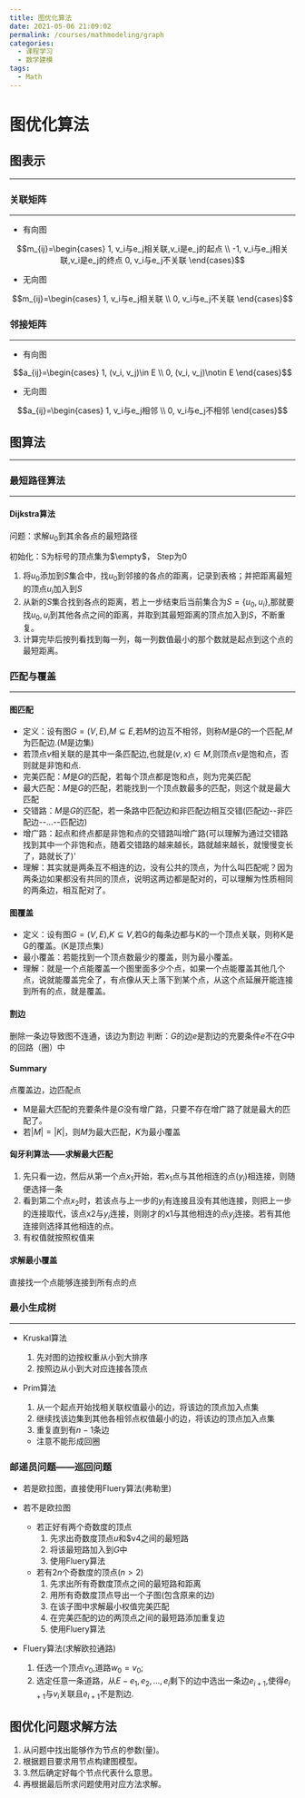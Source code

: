```yaml
---
title: 图优化算法
date: 2021-05-06 21:09:02
permalink: /courses/mathmodeling/graph
categories:
  - 课程学习
  - 数学建模
tags: 
  - Math
---
```

# 图优化算法

## 图表示
---

### 关联矩阵
---

- 有向图

$$m_{ij}=\begin{cases}
    1, v_i与e_j相关联,v_i是e_j的起点 \\
    -1, v_i与e_j相关联,v_i是e_j的终点
    0, v_i与e_j不关联
\end{cases}$$

- 无向图

$$m_{ij}=\begin{cases}
    1, v_i与e_j相关联 \\
    0, v_i与e_j不关联
\end{cases}$$

### 邻接矩阵
---

- 有向图

$$a_{ij}=\begin{cases}
    1, (v_i, v_j)\in E \\
    0, (v_i, v_j)\notin E
\end{cases}$$

- 无向图

$$a_{ij}=\begin{cases}
    1, v_i与e_j相邻 \\
    0, v_i与e_j不相邻
\end{cases}$$

## 图算法
---

### 最短路径算法
---

#### Dijkstra算法

问题：求解$u_0$到其余各点的最短路径

初始化：S为标号的顶点集为$\empty$， Step为0

1. 将$u_0$添加到$S$集合中，找$u_0$到邻接的各点的距离，记录到表格；并把距离最短的顶点$u_i$加入到$S$
2. 从新的$S$集合找到各点的距离，若上一步结束后当前集合为$S=\{u_0, u_i\}$,那就要找$u_0,u_i$到其他各点之间的距离，并取到其最短距离的顶点加入到$S$，不断重复。
3. 计算完毕后按列看找到每一列，每一列数值最小的那个数就是起点到这个点的最短距离。


### 匹配与覆盖
---

#### 图匹配

- 定义：设有图$G=(V,E)$,$M\subseteq E$,若$M$的边互不相邻，则称$M$是$G$的一个匹配,$M$为匹配边.(M是边集)
- 若顶点$v$相关联的是其中一条匹配边,也就是$(v,x)\in M$,则顶点$v$是饱和点，否则就是非饱和点.
- 完美匹配：$M$是$G$的匹配，若每个顶点都是饱和点，则为完美匹配
- 最大匹配：$M$是$G$的匹配，若能找到一个顶点数最多的匹配，则这个就是最大匹配
- 交错路：$M$是$G$的匹配，若一条路中匹配边和非匹配边相互交错(匹配边--非匹配边--...--匹配边)
- 增广路：起点和终点都是非饱和点的交错路叫增广路(可以理解为通过交错路找到其中一个非饱和点，随着交错路的越来越长，路就越来越长，就慢慢变长了，路就长了)'
- 理解：其实就是两条互不相连的边，没有公共的顶点，为什么叫匹配呢？因为两条边如果都没有共同的顶点，说明这两边都是配对的，可以理解为性质相同的两条边，相互配对了。

#### 图覆盖

- 定义：设有图$G=(V,E)$,$K\subseteq V$,若G的每条边都与K的一个顶点关联，则称K是G的覆盖。(K是顶点集)
- 最小覆盖：若能找到一个顶点数最少的覆盖，则为最小覆盖。
- 理解：就是一个点能覆盖一个图里面多少个点，如果一个点能覆盖其他几个点，说就能覆盖完全了，有点像从天上落下到某个点，从这个点延展开能连接到所有的点，就是覆盖。

#### 割边

删除一条边导致图不连通，该边为割边
判断：$G$的边$e$是割边的充要条件$e$不在$G$中的回路（圈）中

#### Summary

点覆盖边，边匹配点

- M是最大匹配的充要条件是$G$没有增广路，只要不存在增广路了就是最大的匹配了。
- 若$|M|=|K|$，则$M$为最大匹配，$K$为最小覆盖 

#### 匈牙利算法——求解最大匹配

1. 先只看一边，然后从第一个点$x_1$开始，若$x_1$点与其他相连的点($y_i$)相连接，则随便选择一条
2. 看到第二个点$x_2$时，若该点与上一步的$y_i$有连接且没有其他连接，则把上一步的连接取代，该点x2与$y_i$连接，则刚才的x1与其他相连的点$y_j$连接。若有其他连接则选择其他相连的点。
3. 有权值就按照权值来

#### 求解最小覆盖

直接找一个点能够连接到所有点的点

### 最小生成树
---

- Kruskal算法

  1. 先对图的边按权重从小到大排序
  2. 按照边从小到大对应连接各顶点

- Prim算法

    1. 从一个起点开始找相关联权值最小的边，将该边的顶点加入点集
    2. 继续找该边集到其他各相邻点权值最小的边，将该边的顶点加入点集
    3. 重复直到有$n-1$条边
    - 注意不能形成回圈

### 邮递员问题——巡回问题

- 若是欧拉图，直接使用Fluery算法(弗勒里)
- 若不是欧拉图
  - 若正好有两个奇数度的顶点
    1. 先求出奇数度顶点$u$和$v4之间的最短路
    2. 将该最短路加入到$G$中
    3. 使用Fluery算法
  - 若有$2n$个奇数度的顶点$(n>2)$
    1. 先求出所有奇数度顶点之间的最短路和距离
    2. 用所有奇数度顶点导出一个子图(包含原来的边)
    3. 在该子图中求解最小权值完美匹配
    4. 在完美匹配的边的两顶点之间的最短路添加重复边
    5. 使用Fluery算法

- Fluery算法(求解欧拉通路)
  1. 任选一个顶点$v_0$,道路$w_0=v_0$;
  2. 选定任意一条道路，从$E-{e_1,e_2,...,e_i}$剩下的边中选出一条边$e_{i+1}$,使得$e_{i+1}$与$v_i$关联且$e_{i+1}$不是割边.
  
## 图优化问题求解方法

1. 从问题中找出能够作为节点的参数(量)。
2. 根据题目要求用节点构建图模型。
3. 3.然后确定好每个节点代表什么意思。
4. 再根据最后所求问题使用对应方法求解。

